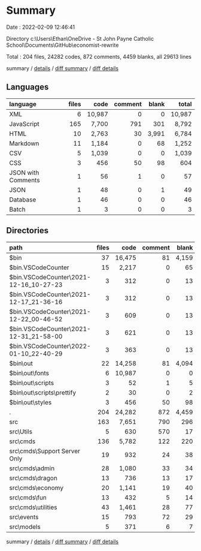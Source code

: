 # Summary

Date : 2022-02-09 12:46:41

Directory c:\Users\Ethan\OneDrive - St John Payne Catholic School\Documents\GitHub\economist-rewrite

Total : 204 files,  24282 codes, 872 comments, 4459 blanks, all 29613 lines

summary / [details](details.md) / [diff summary](diff.md) / [diff details](diff-details.md)

## Languages
| language | files | code | comment | blank | total |
| :--- | ---: | ---: | ---: | ---: | ---: |
| XML | 6 | 10,987 | 0 | 0 | 10,987 |
| JavaScript | 165 | 7,700 | 791 | 301 | 8,792 |
| HTML | 10 | 2,763 | 30 | 3,991 | 6,784 |
| Markdown | 11 | 1,184 | 0 | 68 | 1,252 |
| CSV | 5 | 1,039 | 0 | 0 | 1,039 |
| CSS | 3 | 456 | 50 | 98 | 604 |
| JSON with Comments | 1 | 56 | 1 | 0 | 57 |
| JSON | 1 | 48 | 0 | 1 | 49 |
| Database | 1 | 46 | 0 | 0 | 46 |
| Batch | 1 | 3 | 0 | 0 | 3 |

## Directories
| path | files | code | comment | blank | total |
| :--- | ---: | ---: | ---: | ---: | ---: |
| $bin | 37 | 16,475 | 81 | 4,159 | 20,715 |
| $bin\.VSCodeCounter | 15 | 2,217 | 0 | 65 | 2,282 |
| $bin\.VSCodeCounter\2021-12-16_10-27-23 | 3 | 312 | 0 | 13 | 325 |
| $bin\.VSCodeCounter\2021-12-17_21-36-16 | 3 | 312 | 0 | 13 | 325 |
| $bin\.VSCodeCounter\2021-12-22_00-46-52 | 3 | 609 | 0 | 13 | 622 |
| $bin\.VSCodeCounter\2021-12-31_21-58-00 | 3 | 621 | 0 | 13 | 634 |
| $bin\.VSCodeCounter\2022-01-10_22-40-29 | 3 | 363 | 0 | 13 | 376 |
| $bin\out | 22 | 14,258 | 81 | 4,094 | 18,433 |
| $bin\out\fonts | 6 | 10,987 | 0 | 0 | 10,987 |
| $bin\out\scripts | 3 | 52 | 1 | 5 | 58 |
| $bin\out\scripts\prettify | 2 | 30 | 0 | 2 | 32 |
| $bin\out\styles | 3 | 456 | 50 | 98 | 604 |
| . | 204 | 24,282 | 872 | 4,459 | 29,613 |
| src | 163 | 7,651 | 790 | 296 | 8,737 |
| src\Utils | 5 | 630 | 570 | 17 | 1,217 |
| src\cmds | 136 | 5,782 | 122 | 220 | 6,124 |
| src\cmds\Support Server Only | 19 | 932 | 24 | 38 | 994 |
| src\cmds\admin | 28 | 1,080 | 33 | 34 | 1,147 |
| src\cmds\dragon | 13 | 736 | 13 | 17 | 766 |
| src\cmds\economy | 20 | 1,141 | 19 | 40 | 1,200 |
| src\cmds\fun | 13 | 432 | 5 | 14 | 451 |
| src\cmds\utilities | 43 | 1,461 | 28 | 77 | 1,566 |
| src\events | 15 | 793 | 72 | 29 | 894 |
| src\models | 5 | 371 | 6 | 7 | 384 |

summary / [details](details.md) / [diff summary](diff.md) / [diff details](diff-details.md)